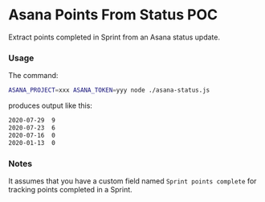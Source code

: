 # Asana Points From Status POC
Extract points completed in Sprint from an Asana status update.

### Usage
The command:
```sh
ASANA_PROJECT=xxx ASANA_TOKEN=yyy node ./asana-status.js
```

produces output like this:
```sh
2020-07-29	9
2020-07-23	6
2020-07-16	0
2020-01-13	0
```

### Notes
It assumes that you have a custom field named `Sprint points complete` for tracking points completed in a Sprint.
